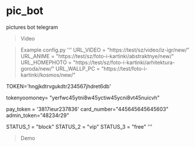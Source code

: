 # pic_bot
pictures bot telegram

> Video


> Example config.py
'''
URL_VIDEO = "https://test/sz/video/iz-igr/new/"
URL_ANIME = "https://test/sz/foto-i-kartinki/abstraktnye/new/"
URL_HOMEPHOTO = "https://test/sz/foto-i-kartinki/arhitektura-goroda/new/"
URL_WALLP_PC = "https://test/foto-i-kartinki/kosmos/new/"

TOKEN='hngjkdtrvgukdtr234567jhdret6db'

tokenyoomoney= "yerfwc45ytni8w45yctiw45ycni8vt45nuicvh"

pay_token = '3817ieur237836'
card_number="445645645645603"
admin_token="48234r29"

STATUS_1 = "block"
STATUS_2 = "vip"
STATUS_3 = "free"
'''

> Demo
